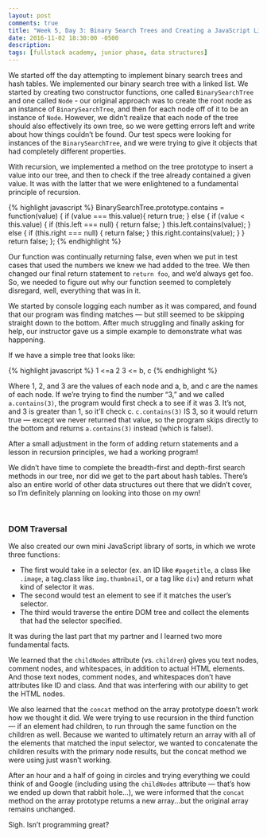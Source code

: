 ```yaml
---
layout: post
comments: true
title: "Week 5, Day 3: Binary Search Trees and Creating a JavaScript Library"
date: 2016-11-02 18:30:00 -0500
description: 
tags: [fullstack academy, junior phase, data structures]
---
```


We started off the day attempting to implement binary search trees and hash tables. We implemented our binary search tree with a linked list. We started by creating two constructor functions, one called `BinarySearchTree` and one called `Node` - our original approach was to create the root node as an instance of `BinarySearchTree`, and then for each node off of it to be an instance of `Node`. However, we didn’t realize that each node of the tree should also effectively its own tree, so we were getting errors left and write about how things couldn’t be found. Our test specs were looking for instances of the `BinarySearchTree`, and we were trying to give it objects that had completely different properties.

With recursion, we implemented a method on the tree prototype to insert a value into our tree, and then to check if the tree already contained a given value. It was with the latter that we were enlightened to a fundamental principle of recursion.

{% highlight javascript %}
BinarySearchTree.prototype.contains = function(value) {
  if (value === this.value){ 
    return true;
  } else {
    if (value < this.value) {
      if (this.left === null) {
        return false;
      }
      this.left.contains(value);
    } else {
      if (this.right === null) {
        return false;
      }
      this.right.contains(value);
    }
  }
  return false;
};
{% endhighlight %}

Our function was continually returning false, even when we put in test cases that used the numbers we knew we had added to the tree. We then changed our final return statement to `return foo`, and we’d always get foo. So, we needed to figure out why our function seemed to completely disregard, well, everything that was in it.

We started by console logging each number as it was compared, and found that our program was finding matches — but still seemed to be skipping straight down to the bottom. After much struggling and finally asking for help, our instructor gave us a simple example to demonstrate what was happening.

If we have a simple tree that looks like:

{% highlight javascript %}
  1 <=a
2 3 <= b, c
{% endhighlight %}

Where 1, 2, and 3 are the values of each node and a, b, and c are the names of each node. If we’re trying to find the number “3,” and we called `a.contains(3)`, the program would first check a to see if it was 3. It’s not, and 3 is greater than 1, so it’ll check c. `c.contains(3)` IS 3, so it would return true — except we never returned that value, so the program skips directly to the bottom and returns `a.contains(3)` instead (which is false!).

After a small adjustment in the form of adding return statements and a lesson in recursion principles, we had a working program!

We didn’t have time to complete the breadth-first and depth-first search methods in our tree, nor did we get to the part about hash tables. There’s also an entire world of other data structures out there that we didn’t cover, so I’m definitely planning on looking into those on my own!

<br/>

### DOM Traversal

We also created our own mini JavaScript library of sorts, in which we wrote three functions:
* The first would take in a selector (ex. an ID like `#pagetitle`, a class like `.image`, a tag.class like `img.thumbnail`, or a tag like `div`) and return what kind of selector it was.
* The second would test an element to see if it matches the user’s selector.
* The third would traverse the entire DOM tree and collect the elements that had the selector specified. 

It was during the last part that my partner and I learned two more fundamental facts. 

We learned that the `childNodes` attribute (vs. `children`) gives you text nodes, comment nodes, and whitespaces, in addition to actual HTML elements. And those text nodes, comment nodes, and whitespaces don’t have attributes like ID and class. And that was interfering with our ability to get the HTML nodes.

We also learned that the `concat` method on the array prototype doesn’t work how we thought it did. We were trying to use recursion in the third function — if an element had children, to run through the same function on the children as well. Because we wanted to ultimately return an array with all of the elements that matched the input selector, we wanted to concatenate the children results with the primary node results, but the concat method we were using just wasn’t working.

After an hour and a half of going in circles and trying everything we could think of and Google (including using the `childNodes` attribute — that’s how we ended up down that rabbit hole...), we were informed that the `concat` method on the array prototype returns a new array...but the original array remains unchanged.

Sigh. Isn’t programming great?
